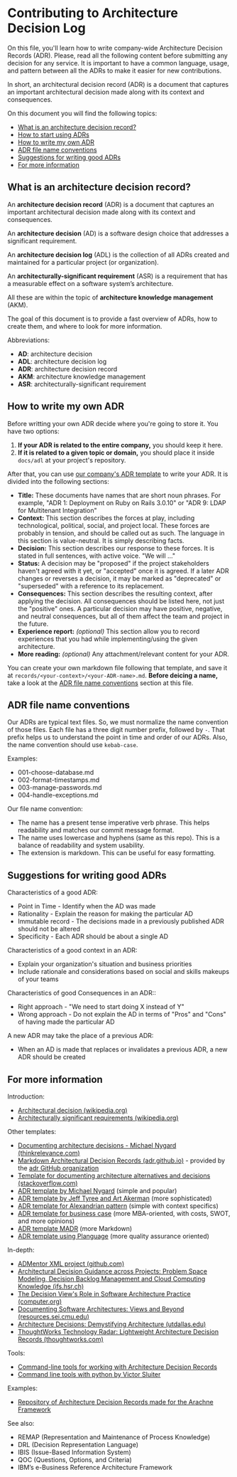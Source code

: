 # Contributing to Architecture Decision Log

On this file, you'll learn how to write company-wide Architecture Decision Records (ADR). Please, read all the following content before submitting any decision for any service. It is important to have a common language, usage, and pattern between all the ADRs to make it easier for new contributions.

In short, an architectural decision record (ADR) is a document that captures an important architectural decision made along with its context and consequences.

On this document you will find the following topics:

* [What is an architecture decision record?](#what-is-an-architecture-decision-record)
* [How to start using ADRs](#how-to-start-using-adrs)
* [How to write my own ADR](#how-to-write-my-own-adr)
* [ADR file name conventions](#adr-file-name-conventions)
* [Suggestions for writing good ADRs](#suggestions-for-writing-good-adrs)
* [For more information](#for-more-information)


## What is an architecture decision record?

An **architecture decision record** (ADR) is a document that captures an important architectural decision made along with its context and consequences.

An **architecture decision** (AD) is a software design choice that addresses a significant requirement.

An **architecture decision log** (ADL) is the collection of all ADRs created and maintained for a particular project (or organization).

An **architecturally-significant requirement** (ASR) is a requirement that has a measurable effect on a software system’s architecture.

All these are within the topic of **architecture knowledge management** (AKM).

The goal of this document is to provide a fast overview of ADRs, how to create them, and where to look for more information.

Abbreviations:

  * **AD**: architecture decision
  * **ADL**: architecture decision log
  * **ADR**: architecture decision record
  * **AKM**: architecture knowledge management
  * **ASR**: architecturally-significant requirement

## How to write my own ADR

Before writting your own ADR decide where you're going to store it. You have two options:

1. **If your ADR is related to the entire company,** you should keep it here.
2. **If it is related to a given topic or domain,** you should place it inside `docs/adl` at your project's repository.

After that, you can use [our company's ADR template](TEMPLATE.md) to write your ADR. It is divided into the following sections:

* **Title:** These documents have names that are short noun phrases. For example, "ADR 1: Deployment on Ruby on Rails 3.0.10" or "ADR 9: LDAP for Multitenant Integration"
* **Context:** This section describes the forces at play, including technological, political, social, and project local. These forces are probably in tension, and should be called out as such. The language in this section is value-neutral. It is simply describing facts.
* **Decision:** This section describes our response to these forces. It is stated in full sentences, with active voice. "We will …"
* **Status:** A decision may be "proposed" if the project stakeholders haven't agreed with it yet, or "accepted" once it is agreed. If a later ADR changes or reverses a decision, it may be marked as "deprecated" or "superseded" with a reference to its replacement.
* **Consequences:** This section describes the resulting context, after applying the decision. All consequences should be listed here, not just the "positive" ones. A particular decision may have positive, negative, and neutral consequences, but all of them affect the team and project in the future.
* **Experience report:** _(optional)_ This section allow you to record experiences that you had while implementing/using the given architecture.
* **More reading:** _(optional)_ Any attachment/relevant content for your ADR.

You can create your own markdown file following that template, and save it at `records/<your-context>/<your-ADR-name>.md`. **Before deicing a name,** take a look at the [ADR file name conventions](#adr-file-name-conventions) section at this file.

## ADR file name conventions

Our ADRs are typical text files. So, we must normalize the name convention of those files. Each file has a three digit number prefix, followed by `-`. That prefix helps us to understand the point in time and order of our ADRs. Also, the name convention should use `kebab-case`.

Examples:

  * 001-choose-database.md
  * 002-format-timestamps.md
  * 003-manage-passwords.md
  * 004-handle-exceptions.md

Our file name convention:

  * The name has a present tense imperative verb phrase. This helps readability and matches our commit message format.
  * The name uses lowercase and hyphens (same as this repo). This is a balance of readability and system usability.
  * The extension is markdown. This can be useful for easy formatting.

## Suggestions for writing good ADRs

Characteristics of a good ADR:

  * Point in Time - Identify when the AD was made
  * Rationality - Explain the reason for making the particular AD
  * Immutable record - The decisions made in a previously published ADR should not be altered
  * Specificity - Each ADR should be about a single AD

Characteristics of a good context in an ADR:

  * Explain your organization's situation and business priorities
  * Include rationale and considerations based on social and skills makeups of your teams

Characteristics of good Consequences in an ADR::

  * Right approach - "We need to start doing X instead of Y"
  * Wrong approach - Do not explain the AD in terms of "Pros" and "Cons" of having made the particular AD

A new ADR may take the place of a previous ADR:

  * When an AD is made that replaces or invalidates a previous ADR, a new ADR should be created

## For more information

Introduction:

  * [Architectural decision (wikipedia.org)](https://wikipedia.org/wiki/Architectural_decision)
  * [Architecturally significant requirements (wikipedia.org)](https://wikipedia.org/wiki/Architecturally_significant_requirements)

Other templates:

  * [Documenting architecture decisions - Michael Nygard (thinkrelevance.com)](http://thinkrelevance.com/blog/2011/11/15/documenting-architecture-decisions)
  * [Markdown Architectural Decision Records (adr.github.io)](https://adr.github.io/madr/) - provided by the [adr GitHub organization](https://adr.github.io/)
  * [Template for documenting architecture alternatives and decisions (stackoverflow.com)](http://stackoverflow.com/questions/7104735/template-for-documenting-architecture-alternatives-and-decisions)
  * [ADR template by Michael Nygard](https://github.com/joelparkerhenderson/architecture_decision_record/blob/master/adr_template_by_michael_nygard.md) (simple and popular)
  * [ADR template by Jeff Tyree and Art Akerman](https://github.com/joelparkerhenderson/architecture_decision_record/blob/master/adr_template_by_jeff_tyree_and_art_akerman.md) (more sophisticated)
  * [ADR template for Alexandrian pattern](https://github.com/joelparkerhenderson/architecture_decision_record/blob/master/adr_template_for_alexandrian_pattern.md) (simple with context specifics)
  * [ADR template for business case](https://github.com/joelparkerhenderson/architecture_decision_record/blob/master/adr_template_for_business_case.md) (more MBA-oriented, with costs, SWOT, and more opinions)
  * [ADR template MADR](https://github.com/joelparkerhenderson/architecture_decision_record/blob/master/adr_template_madr.md) (more Markdown)
  * [ADR template using Planguage](https://github.com/joelparkerhenderson/architecture_decision_record/blob/master/adr_template_using_planguage.md) (more quality assurance oriented)

In-depth:

  * [ADMentor XML project (github.com)](https://github.com/IFS-HSR/ADMentor)
  * [Architectural Decision Guidance across Projects: Problem Space Modeling, Decision Backlog Management and Cloud Computing Knowledge (ifs.hsr.ch)](https://www.ifs.hsr.ch/fileadmin/user_upload/customers/ifs.hsr.ch/Home/projekte/ADMentor-WICSA2015ubmissionv11nc.pdf)
  * [The Decision View's Role in Software Architecture Practice (computer.org)](https://www.computer.org/csdl/mags/so/2009/02/mso2009020036-abs.html)
  * [Documenting Software Architectures: Views and Beyond (resources.sei.cmu.edu)](http://resources.sei.cmu.edu/library/asset-view.cfm?assetID=30386)
  * [Architecture Decisions: Demystifying Architecture (utdallas.edu)](https://www.utdallas.edu/~chung/SA/zz-Impreso-architecture_decisions-tyree-05.pdf)
  * [ThoughtWorks Technology Radar: Lightweight Architecture Decision Records (thoughtworks.com)](https://www.thoughtworks.com/radar/techniques/lightweight-architecture-decision-records)

Tools:

  * [Command-line tools for working with Architecture Decision Records](https://github.com/npryce/adr-tools)
  * [Command line tools with python by Victor Sluiter](https://bitbucket.org/tinkerer_/adr-tools-python/src/master/)

Examples:

  * [Repository of Architecture Decision Records made for the Arachne Framework](https://github.com/arachne-framework/architecture)

See also:

  * REMAP (Representation and Maintenance of Process Knowledge)
  * DRL (Decision Representation Language)
  * IBIS (Issue-Based Information System)
  * QOC (Questions, Options, and Criteria)
  * IBM’s e-Business Reference Architecture Framework
